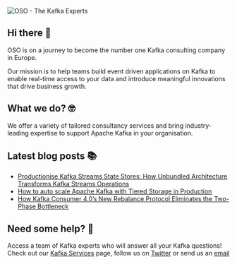 ![OSO - The Kafka Experts](https://user-images.githubusercontent.com/307475/222356964-8f3e2c6d-46c7-40ee-8a96-22f853ce7b8f.png)

## Hi there 👋
OSO is on a journey to become the number one Kafka consulting company in Europe.

Our mission is to help teams build event driven applications on Kafka to enable real-time access to your data and introduce meaningful innovations that drive business growth. 

## What we do? 🤓
We offer a variety of tailored consultancy services and bring industry-leading expertise to support Apache Kafka in your organisation.

## Latest blog posts 📚
<!-- BLOG-POST-LIST:START -->
- [Productionise Kafka Streams State Stores: How Unbundled Architecture Transforms Kafka Streams Operations](https://oso.sh/blog/productionise-kafka-streams-state-stores-how-unbundled-architecture-transforms-kafka-streams-operations/)
- [How to auto scale Apache Kafka with Tiered Storage in Production](https://oso.sh/blog/how-to-auto-scale-apache-kafka-with-tiered-storage-in-production/)
- [How Kafka Consumer 4.0’s New Rebalance Protocol Eliminates the Two-Phase Bottleneck](https://oso.sh/blog/kafka-consumer-4-0-new-rebalance-protocol/)
<!-- BLOG-POST-LIST:END -->

## Need some help? 🤔
Access a team of Kafka experts who will answer all your Kafka questions! Check out our [Kafka Services](https://oso.sh/kafka-services/) page, follow us on [Twitter](https://twitter.com/osodevops) or send us an [email](mailto:enquiries@oso.sh)
